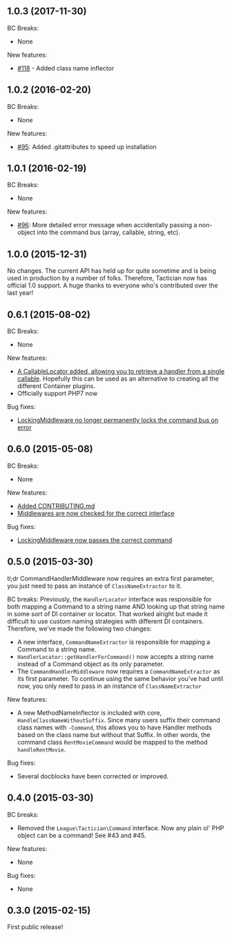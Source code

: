 ## 1.0.3 (2017-11-30)
BC Breaks:
- None

New features:
- [#118](https://github.com/thephpleague/tactician/pull/118) - Added class name inflector

## 1.0.2 (2016-02-20)

BC Breaks:
- None

New features:
- [#95](https://github.com/thephpleague/tactician/pull/95): Added .gitattributes to speed up installation

## 1.0.1 (2016-02-19)

BC Breaks:
- None

New features:
- [#96](https://github.com/thephpleague/tactician/pull/96/files): More detailed error message when accidentally passing a non-object into the command bus (array, callable, string, etc).

## 1.0.0 (2015-12-31)

No changes. The current API has held up for quite sometime and is being used in production by a number of folks. Therefore, Tactician now has official 1.0 support. A huge thanks to everyone who's contributed over the last year!

## 0.6.1 (2015-08-02)

BC Breaks:
- None

New features:
- [A CallableLocator added, allowing you to retrieve a handler from a single callable](). Hopefully this can be used as an alternative to creating all the different Container plugins.
- Officially support PHP7 now

Bug fixes:
- [LockingMiddleware no longer permanently locks the command bus on error](https://github.com/thephpleague/tactician/issues/75)

## 0.6.0 (2015-05-08)

BC Breaks:
- None

New features:

- [Added CONTRIBUTING.md](https://github.com/thephpleague/tactician/pull/57)
- [Middlewares are now checked for the correct interface](https://github.com/thephpleague/tactician/pull/56) 

Bug fixes:

- [LockingMiddleware now passes the correct command](https://github.com/thephpleague/tactician/pull/62)

## 0.5.0 (2015-03-30)

tl;dr CommandHandlerMiddleware now requires an extra first parameter, you just need to pass an instance of `ClassNameExtractor` to it.  

BC breaks:
Previously, the `HandlerLocator` interface was responsible for both mapping a Command to a string name AND looking up that string name in some sort of DI container or locator. That worked alright but made it difficult to use custom naming strategies with different DI containers. Therefore, we've made the following two changes:

- A new interface, `CommandNameExtractor` is responsible for mapping a Command to a string name.
- `HandlerLocator::getHandlerForCommand()` now accepts a string name instead of a Command object as its only parameter.
- The `CommandHandlerMiddleware` now requires a `CommandNameExtractor` as its first parameter. To continue using the same behavior you've had until now, you only need to pass in an instance of `ClassNameExtractor`

New features:

- A new MethodNameInflector is included with core, `HandleClassNameWithoutSuffix`. Since many users suffix their command class names with `-Command`, this allows you to have Handler methods based on the class name but without that Suffix. In other words, the command class `RentMovieCommand` would be mapped to the method `handleRentMovie`. 

Bug fixes:

 - Several docblocks have been corrected or improved.

## 0.4.0 (2015-03-30)
BC breaks:

- Removed the `League\Tactician\Command` interface. Now any plain ol' PHP object can be a command! See #43 and #45.

New features:

- None

Bug fixes:

- None

## 0.3.0 (2015-02-15)
First public release!
